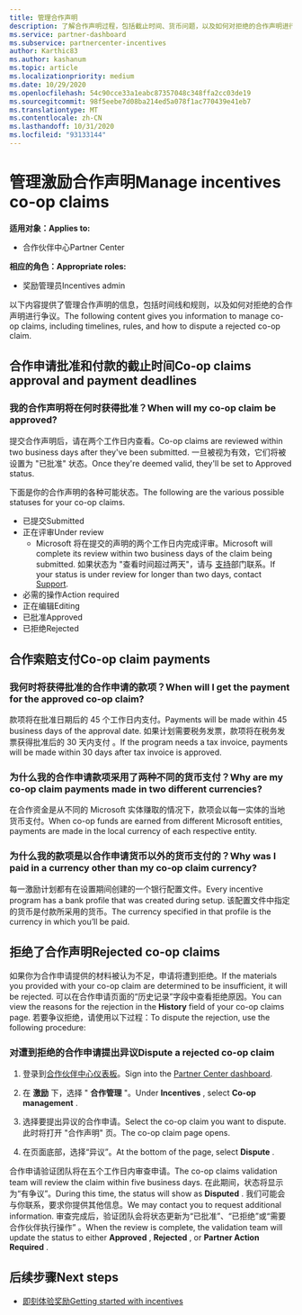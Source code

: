 ```yaml
---
title: 管理合作声明
description: 了解合作声明过程，包括截止时间、货币问题，以及如何对拒绝的合作声明进行争议。
ms.service: partner-dashboard
ms.subservice: partnercenter-incentives
author: Karthic83
ms.author: kashanum
ms.topic: article
ms.localizationpriority: medium
ms.date: 10/29/2020
ms.openlocfilehash: 54c90cce33a1eabc87357048c348ffa2cc03de19
ms.sourcegitcommit: 98f5eebe7d08ba214ed5a078f1ac770439e41eb7
ms.translationtype: MT
ms.contentlocale: zh-CN
ms.lasthandoff: 10/31/2020
ms.locfileid: "93133144"
---
```

# <a name="manage-incentives-co-op-claims"></a><span data-ttu-id="26d2f-103">管理激励合作声明</span><span class="sxs-lookup"><span data-stu-id="26d2f-103">Manage incentives co-op claims</span></span>

<span data-ttu-id="26d2f-104">**适用对象：**</span><span class="sxs-lookup"><span data-stu-id="26d2f-104">**Applies to:**</span></span>

- <span data-ttu-id="26d2f-105">合作伙伴中心</span><span class="sxs-lookup"><span data-stu-id="26d2f-105">Partner Center</span></span>

<span data-ttu-id="26d2f-106">**相应的角色：**</span><span class="sxs-lookup"><span data-stu-id="26d2f-106">**Appropriate roles:**</span></span>

- <span data-ttu-id="26d2f-107">奖励管理员</span><span class="sxs-lookup"><span data-stu-id="26d2f-107">Incentives admin</span></span>

<span data-ttu-id="26d2f-108">以下内容提供了管理合作声明的信息，包括时间线和规则，以及如何对拒绝的合作声明进行争议。</span><span class="sxs-lookup"><span data-stu-id="26d2f-108">The following content gives you information to manage co-op claims, including timelines, rules, and how to dispute a rejected co-op claim.</span></span>

## <a name="co-op-claims-approval-and-payment-deadlines"></a><span data-ttu-id="26d2f-109">合作申请批准和付款的截止时间</span><span class="sxs-lookup"><span data-stu-id="26d2f-109">Co-op claims approval and payment deadlines</span></span>

### <a name="when-will-my-co-op-claim-be-approved"></a><span data-ttu-id="26d2f-110">我的合作声明将在何时获得批准？</span><span class="sxs-lookup"><span data-stu-id="26d2f-110">When will my co-op claim be approved?</span></span>

<span data-ttu-id="26d2f-111">提交合作声明后，请在两个工作日内查看。</span><span class="sxs-lookup"><span data-stu-id="26d2f-111">Co-op claims are reviewed within two business days after they've been submitted.</span></span> <span data-ttu-id="26d2f-112">一旦被视为有效，它们将被设置为 "已批准" 状态。</span><span class="sxs-lookup"><span data-stu-id="26d2f-112">Once they're deemed valid, they'll be set to Approved status.</span></span>  

<span data-ttu-id="26d2f-113">下面是你的合作声明的各种可能状态。</span><span class="sxs-lookup"><span data-stu-id="26d2f-113">The following are the various possible statuses for your co-op claims.</span></span>

- <span data-ttu-id="26d2f-114">已提交</span><span class="sxs-lookup"><span data-stu-id="26d2f-114">Submitted</span></span>
- <span data-ttu-id="26d2f-115">正在评审</span><span class="sxs-lookup"><span data-stu-id="26d2f-115">Under review</span></span>
  - <span data-ttu-id="26d2f-116">Microsoft 将在提交的声明的两个工作日内完成评审。</span><span class="sxs-lookup"><span data-stu-id="26d2f-116">Microsoft will complete its review within two business days of the claim being submitted.</span></span> <span data-ttu-id="26d2f-117">如果状态为 "查看时间超过两天"，请与 [支持](https://partner.microsoft.com/dashboard/support/incentives/servicerequests?category=incentives)部门联系。</span><span class="sxs-lookup"><span data-stu-id="26d2f-117">If your status is under review for longer than two days, contact [Support](https://partner.microsoft.com/dashboard/support/incentives/servicerequests?category=incentives).</span></span>
- <span data-ttu-id="26d2f-118">必需的操作</span><span class="sxs-lookup"><span data-stu-id="26d2f-118">Action required</span></span>
- <span data-ttu-id="26d2f-119">正在编辑</span><span class="sxs-lookup"><span data-stu-id="26d2f-119">Editing</span></span>
- <span data-ttu-id="26d2f-120">已批准</span><span class="sxs-lookup"><span data-stu-id="26d2f-120">Approved</span></span>
- <span data-ttu-id="26d2f-121">已拒绝</span><span class="sxs-lookup"><span data-stu-id="26d2f-121">Rejected</span></span>

## <a name="co-op-claim-payments"></a><span data-ttu-id="26d2f-122">合作索赔支付</span><span class="sxs-lookup"><span data-stu-id="26d2f-122">Co-op claim payments</span></span>

### <a name="when-will-i-get-the-payment-for-the-approved-co-op-claim"></a><span data-ttu-id="26d2f-123">我何时将获得批准的合作申请的款项？</span><span class="sxs-lookup"><span data-stu-id="26d2f-123">When will I get the payment for the approved co-op claim?</span></span>

<span data-ttu-id="26d2f-124">款项将在批准日期后的 45 个工作日内支付。</span><span class="sxs-lookup"><span data-stu-id="26d2f-124">Payments will be made within 45 business days of the approval date.</span></span> <span data-ttu-id="26d2f-125">如果计划需要税务发票，款项将在税务发票获得批准后的 30 天内支付 。</span><span class="sxs-lookup"><span data-stu-id="26d2f-125">If the program needs a tax invoice, payments will be made within 30 days after tax invoice is approved.</span></span>

### <a name="why-are-my-co-op-claim-payments-made-in-two-different-currencies"></a><span data-ttu-id="26d2f-126">为什么我的合作申请款项采用了两种不同的货币支付？</span><span class="sxs-lookup"><span data-stu-id="26d2f-126">Why are my co-op claim payments made in two different currencies?</span></span>

<span data-ttu-id="26d2f-127">在合作资金是从不同的 Microsoft 实体赚取的情况下，款项会以每一实体的当地货币支付。</span><span class="sxs-lookup"><span data-stu-id="26d2f-127">When co-op funds are earned from different Microsoft entities, payments are made in the local currency of each respective entity.</span></span>  

### <a name="why-was-i-paid-in-a-currency-other-than-my-co-op-claim-currency"></a><span data-ttu-id="26d2f-128">为什么我的款项是以合作申请货币以外的货币支付的？</span><span class="sxs-lookup"><span data-stu-id="26d2f-128">Why was I paid in a currency other than my co-op claim currency?</span></span>

<span data-ttu-id="26d2f-129">每一激励计划都有在设置期间创建的一个银行配置文件。</span><span class="sxs-lookup"><span data-stu-id="26d2f-129">Every incentive program has a bank profile that was created during setup.</span></span> <span data-ttu-id="26d2f-130">该配置文件中指定的货币是付款所采用的货币。</span><span class="sxs-lookup"><span data-stu-id="26d2f-130">The currency specified in that profile is the currency in which you’ll be paid.</span></span>

## <a name="rejected-co-op-claims"></a><span data-ttu-id="26d2f-131">拒绝了合作声明</span><span class="sxs-lookup"><span data-stu-id="26d2f-131">Rejected co-op claims</span></span>

<span data-ttu-id="26d2f-132">如果你为合作申请提供的材料被认为不足，申请将遭到拒绝。</span><span class="sxs-lookup"><span data-stu-id="26d2f-132">If the materials you provided with your co-op claim are determined to be insufficient, it will be rejected.</span></span> <span data-ttu-id="26d2f-133">可以在合作申请页面的“历史记录”字段中查看拒绝原因。</span><span class="sxs-lookup"><span data-stu-id="26d2f-133">You can view the reasons for the rejection in the **History** field of your co-op claims page.</span></span> <span data-ttu-id="26d2f-134">若要争议拒绝，请使用以下过程：</span><span class="sxs-lookup"><span data-stu-id="26d2f-134">To dispute the rejection, use the following procedure:</span></span>

### <a name="dispute-a-rejected-co-op-claim"></a><span data-ttu-id="26d2f-135">对遭到拒绝的合作申请提出异议</span><span class="sxs-lookup"><span data-stu-id="26d2f-135">Dispute a rejected co-op claim</span></span>

1. <span data-ttu-id="26d2f-136">登录到[合作伙伴中心仪表板](https://partner.microsoft.com/dashboard/)。</span><span class="sxs-lookup"><span data-stu-id="26d2f-136">Sign into the [Partner Center dashboard](https://partner.microsoft.com/dashboard/).</span></span>

2. <span data-ttu-id="26d2f-137">在 **激励** 下，选择 " **合作管理** "。</span><span class="sxs-lookup"><span data-stu-id="26d2f-137">Under **Incentives** , select **Co-op management** .</span></span>

3. <span data-ttu-id="26d2f-138">选择要提出异议的合作申请。</span><span class="sxs-lookup"><span data-stu-id="26d2f-138">Select the co-op claim you want to dispute.</span></span> <span data-ttu-id="26d2f-139">此时将打开 "合作声明" 页。</span><span class="sxs-lookup"><span data-stu-id="26d2f-139">The co-op claim page opens.</span></span>

4. <span data-ttu-id="26d2f-140">在页面底部，选择“异议”。</span><span class="sxs-lookup"><span data-stu-id="26d2f-140">At the bottom of the page, select **Dispute** .</span></span>

<span data-ttu-id="26d2f-141">合作申请验证团队将在五个工作日内审查申请。</span><span class="sxs-lookup"><span data-stu-id="26d2f-141">The co-op claims validation team will review the claim within five business days.</span></span> <span data-ttu-id="26d2f-142">在此期间，状态将显示为“有争议”。</span><span class="sxs-lookup"><span data-stu-id="26d2f-142">During this time, the status will show as **Disputed** .</span></span> <span data-ttu-id="26d2f-143">我们可能会与你联系，要求你提供其他信息。</span><span class="sxs-lookup"><span data-stu-id="26d2f-143">We may contact you to request additional information.</span></span> <span data-ttu-id="26d2f-144">审查完成后，验证团队会将状态更新为“已批准”、“已拒绝”或“需要合作伙伴执行操作”  。</span><span class="sxs-lookup"><span data-stu-id="26d2f-144">When the review is complete, the validation team will update the status to either **Approved** , **Rejected** , or **Partner Action Required** .</span></span>

## <a name="next-steps"></a><span data-ttu-id="26d2f-145">后续步骤</span><span class="sxs-lookup"><span data-stu-id="26d2f-145">Next steps</span></span>

- [<span data-ttu-id="26d2f-146">即刻体验奖励</span><span class="sxs-lookup"><span data-stu-id="26d2f-146">Getting started with incentives</span></span>](incentives-get-started-intro.md)
